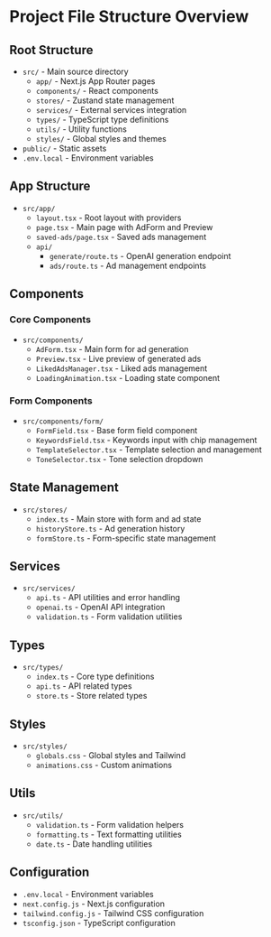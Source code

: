# Project File Structure Overview

## Root Structure
- `src/` - Main source directory
  - `app/` - Next.js App Router pages
  - `components/` - React components
  - `stores/` - Zustand state management
  - `services/` - External services integration
  - `types/` - TypeScript type definitions
  - `utils/` - Utility functions
  - `styles/` - Global styles and themes
- `public/` - Static assets
- `.env.local` - Environment variables

## App Structure
- `src/app/`
  - `layout.tsx` - Root layout with providers
  - `page.tsx` - Main page with AdForm and Preview
  - `saved-ads/page.tsx` - Saved ads management
  - `api/`
    - `generate/route.ts` - OpenAI generation endpoint
    - `ads/route.ts` - Ad management endpoints

## Components
### Core Components
- `src/components/`
  - `AdForm.tsx` - Main form for ad generation
  - `Preview.tsx` - Live preview of generated ads
  - `LikedAdsManager.tsx` - Liked ads management
  - `LoadingAnimation.tsx` - Loading state component

### Form Components
- `src/components/form/`
  - `FormField.tsx` - Base form field component
  - `KeywordsField.tsx` - Keywords input with chip management
  - `TemplateSelector.tsx` - Template selection and management
  - `ToneSelector.tsx` - Tone selection dropdown

## State Management
- `src/stores/`
  - `index.ts` - Main store with form and ad state
  - `historyStore.ts` - Ad generation history
  - `formStore.ts` - Form-specific state management

## Services
- `src/services/`
  - `api.ts` - API utilities and error handling
  - `openai.ts` - OpenAI API integration
  - `validation.ts` - Form validation utilities

## Types
- `src/types/`
  - `index.ts` - Core type definitions
  - `api.ts` - API related types
  - `store.ts` - Store related types

## Styles
- `src/styles/`
  - `globals.css` - Global styles and Tailwind
  - `animations.css` - Custom animations

## Utils
- `src/utils/`
  - `validation.ts` - Form validation helpers
  - `formatting.ts` - Text formatting utilities
  - `date.ts` - Date handling utilities

## Configuration
- `.env.local` - Environment variables
- `next.config.js` - Next.js configuration
- `tailwind.config.js` - Tailwind CSS configuration
- `tsconfig.json` - TypeScript configuration